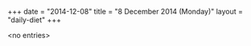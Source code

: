 +++
date = "2014-12-08"
title = "8 December 2014 (Monday)"
layout = "daily-diet"
+++

\<no entries\>
